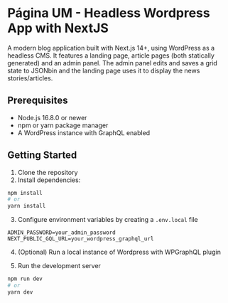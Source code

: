 # Página UM - Headless Wordpress App with NextJS

A modern blog application built with Next.js 14+, using WordPress as a headless CMS. It features a landing page, article pages (both statically generated) and an admin panel. The admin panel edits and saves a grid state to JSONbin and the landing page uses it to display the news stories/articles.

## Prerequisites

- Node.js 16.8.0 or newer
- npm or yarn package manager
- A WordPress instance with GraphQL enabled

## Getting Started

1. Clone the repository
2. Install dependencies:

```bash
npm install
# or
yarn install

```

3. Configure environment variables by creating a `.env.local` file

```
ADMIN_PASSWORD=your_admin_password
NEXT_PUBLIC_GQL_URL=your_wordpress_graphql_url
```

4. (Optional) Run a local instance of Wordpress with WPGraphQL plugin

5. Run the development server

```bash
npm run dev
# or
yarn dev

```
